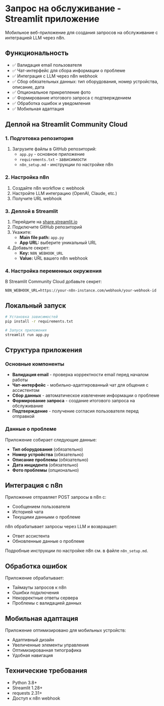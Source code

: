 # Запрос на обслуживание - Streamlit приложение

Мобильное веб-приложение для создания запросов на обслуживание с интеграцией LLM через n8n.

## Функциональность

- ✅ Валидация email пользователя
- ✅ Чат-интерфейс для сбора информации о проблеме
- ✅ Интеграция с LLM через n8n webhook
- ✅ Сбор обязательных данных: тип оборудования, номер устройства, описание, дата
- ✅ Опциональное прикрепление фото
- ✅ Формирование итогового запроса с подтверждением
- ✅ Обработка ошибок и уведомления
- ✅ Мобильная адаптация

## Деплой на Streamlit Community Cloud

### 1. Подготовка репозитория

1. Загрузите файлы в GitHub репозиторий:
   - `app.py` - основное приложение
   - `requirements.txt` - зависимости
   - `n8n_setup.md` - инструкции по настройке n8n

### 2. Настройка n8n

1. Создайте n8n workflow с webhook
2. Настройте LLM интеграцию (OpenAI, Claude, etc.)
3. Получите URL webhook

### 3. Деплой в Streamlit

1. Перейдите на [share.streamlit.io](https://share.streamlit.io)
2. Подключите GitHub репозиторий
3. Укажите:
   - **Main file path:** `app.py`
   - **App URL:** выберите уникальный URL
4. Добавьте секрет:
   - **Key:** `N8N_WEBHOOK_URL`
   - **Value:** URL вашего n8n webhook

### 4. Настройка переменных окружения

В Streamlit Community Cloud добавьте секрет:

```
N8N_WEBHOOK_URL=https://your-n8n-instance.com/webhook/your-webhook-id
```

## Локальный запуск

```bash
# Установка зависимостей
pip install -r requirements.txt

# Запуск приложения
streamlit run app.py
```

## Структура приложения

### Основные компоненты

- **Валидация email** - проверка корректности email перед началом работы
- **Чат-интерфейс** - мобильно-адаптированный чат для общения с ассистентом
- **Сбор данных** - автоматическое извлечение информации о проблеме
- **Формирование запроса** - создание итогового запроса на обслуживание
- **Подтверждение** - получение согласия пользователя перед отправкой

### Данные о проблеме

Приложение собирает следующие данные:
- **Тип оборудования** (обязательно)
- **Номер устройства** (обязательно) 
- **Описание проблемы** (обязательно)
- **Дата инцидента** (обязательно)
- **Фото проблемы** (опционально)

## Интеграция с n8n

Приложение отправляет POST запросы в n8n с:
- Сообщением пользователя
- Историей чата
- Текущими данными о проблеме

n8n обрабатывает запросы через LLM и возвращает:
- Ответ ассистента
- Обновленные данные о проблеме

Подробные инструкции по настройке n8n см. в файле `n8n_setup.md`.

## Обработка ошибок

Приложение обрабатывает:
- Таймауты запросов к n8n
- Ошибки подключения
- Некорректные ответы сервера
- Проблемы с валидацией данных

## Мобильная адаптация

Приложение оптимизировано для мобильных устройств:
- Адаптивный дизайн
- Увеличенные элементы управления
- Оптимизированная типографика
- Удобная навигация

## Технические требования

- Python 3.8+
- Streamlit 1.28+
- requests 2.31+
- Доступ к n8n webhook
